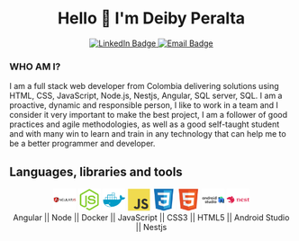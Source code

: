 <div align="center">
  <h1> Hello 👋 I'm Deiby Peralta </h1>
</div>

<div id="header" align="center">
  
<div id="badges">
<a href="https://www.linkedin.com/in/deiby-steven-espinosa-peralta/">
<img src="https://img.shields.io/badge/LinkedIn-blue?style=for-the-badge&logo=linkedin&logoColor=white" alt="LinkedIn Badge"/>
</a>
<a href="mailto:deibysp39gmail.com">
<img src="https://img.shields.io/badge/email-red?logo=gmail&logoColor=white&style=for-the-badge" alt="Email Badge"/>
</a>
</div>
</div>


### WHO AM I?
I am a full stack web developer from Colombia delivering solutions using HTML, CSS, JavaScript, Node.js, Nestjs, Angular, SQL server, SQL. I am a proactive, dynamic and responsible person, I like to work in a team and I consider it very important to make the best project, I am a follower of good practices and agile methodologies, as well as a good self-taught student and with many win to learn and train in any technology that can help me to be a better programmer and developer.


<h2>Languages, libraries and tools</h2>
<div align="center">
<img src="https://github.com/devicons/devicon/blob/master/icons/angularjs/angularjs-original-wordmark.svg" title="angular" alt="angular" width="40" height="40"/>

<img src="https://github.com/devicons/devicon/blob/master/icons/nodejs/nodejs-plain.svg" title="Node.js" alt="Node.js" width="40" height="40"/>

<img src="https://github.com/devicons/devicon/blob/master/icons/docker/docker-plain.svg" title="Docker" alt="Docker" width="40" height="40"/>

<img src="https://github.com/devicons/devicon/blob/master/icons/javascript/javascript-original.svg" title="JavaScript" alt="JavaScript" width="40" height="40"/>

<img src="https://github.com/devicons/devicon/blob/master/icons/css3/css3-original.svg" title="CSS3" alt="CSS3" width="40" height="40"/>

<img src="https://github.com/devicons/devicon/blob/master/icons/html5/html5-original.svg" title="HTML5" alt="HTML5" width="40" height="40"/>
  
 <img src="https://github.com/devicons/devicon/blob/master/icons/androidstudio/androidstudio-original-wordmark.svg" title="HTML5" alt="HTML5" width="40" height="40"/>
  
 <img src="https://github.com/devicons/devicon/blob/master/icons/nestjs/nestjs-plain-wordmark.svg" title="HTML5" alt="HTML5" width="40" height="40"/>
  
  
</div>

<div align="center">
Angular || Node || Docker || JavaScript || CSS3 || HTML5 || Android Studio || Nestjs 
</div>
